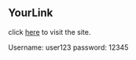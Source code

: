 ## YourLink

click [here](https://fiftekhar3163.github.io/yourlink/) to visit the site.

Username: user123
password: 12345

 
 
